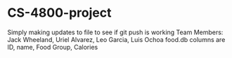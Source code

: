 # CS-4800-project
Simply making updates to file to see if git push is working
Team Members: Jack Wheeland, Uriel Alvarez, Leo Garcia, Luis Ochoa
food.db columns are ID, name, Food Group, Calories
